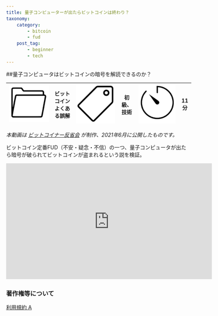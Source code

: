 ```yaml
---
title: 量子コンピューターが出たらビットコインは終わり？
taxonomy:
    category:
        - bitcoin
        - fud
    post_tag:
        - beginner
        - tech
---
```


##量子コンピュータはビットコインの暗号を解読できるのか？

|  ![Category](/_images/category.png)  |  ビットコインよくある誤解  |  ![Tag](/_images/tag.png)  |  初級、技術  | ![Time](/_images/timer.png)  |  11分  |
| ---- | ---- | ---- | ---- | ---- | ---- |

*本動画は [ビットコイナー反省会](https://www.youtube.com/channel/UCRP9Ij6gL9IViB7MS3Ez9aw) が制作、2021年6月に公開したものです。*

ビットコイン定番FUD（不安・疑念・不信）の一つ、量子コンピュータが出たら暗号が破られてビットコインが盗まれるという説を検証。

<center><iframe width="560" height="315" src="https://www.youtube.com/embed/2L9CCVp5z7w" title="YouTube video player" frameborder="0" allow="accelerometer; autoplay; clipboard-write; encrypted-media; gyroscope; picture-in-picture" allowfullscreen=""></iframe></center>


### 著作権等について
[利用規約 A](https://lostinbitcoin.jp/copyright/#uaa)
